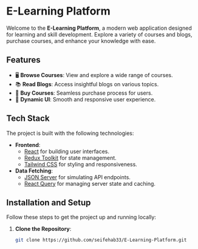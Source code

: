# E-Learning Platform

Welcome to the **E-Learning Platform**, a modern web application designed for learning and skill development. Explore a variety of courses and blogs, purchase courses, and enhance your knowledge with ease.

## Features

- 🖥️ **Browse Courses**: View and explore a wide range of courses.
- 📚 **Read Blogs**: Access insightful blogs on various topics.
- 🛒 **Buy Courses**: Seamless purchase process for users.
- 🔄 **Dynamic UI**: Smooth and responsive user experience.

## Tech Stack

The project is built with the following technologies:

- **Frontend**:
  - [React](https://reactjs.org/) for building user interfaces.
  - [Redux Toolkit](https://redux-toolkit.js.org/) for state management.
  - [Tailwind CSS](https://tailwindcss.com/) for styling and responsiveness.
- **Data Fetching**:
  - [JSON Server](https://github.com/typicode/json-server) for simulating API endpoints.
  - [React Query](https://tanstack.com/query/latest) for managing server state and caching.

## Installation and Setup

Follow these steps to get the project up and running locally:

1. **Clone the Repository**:
   ```bash
   git clone https://github.com/seifehab33/E-Learning-Platform.git
